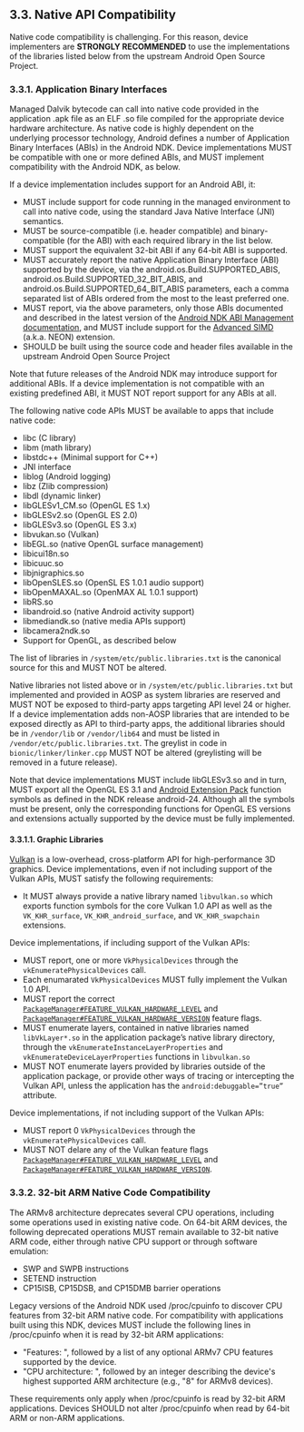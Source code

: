 ## 3.3\. Native API Compatibility

Native code compatibility is challenging. For this reason, device implementers
are **STRONGLY RECOMMENDED** to use the implementations of the libraries listed
below from the upstream Android Open Source Project.

### 3.3.1\. Application Binary Interfaces

Managed Dalvik bytecode can call into native code provided in the application
.apk file as an ELF .so file compiled for the appropriate device hardware
architecture. As native code is highly dependent on the underlying processor
technology, Android defines a number of Application Binary Interfaces (ABIs) in
the Android NDK. Device implementations MUST be compatible with one or more
defined ABIs, and MUST implement compatibility with the Android NDK, as below.

If a device implementation includes support for an Android ABI, it:

*   MUST include support for code running in the managed environment to call
    into native code, using the standard Java Native Interface (JNI) semantics.
*   MUST be source-compatible (i.e. header compatible) and binary-compatible
    (for the ABI) with each required library in the list below.
*   MUST support the equivalent 32-bit ABI if any 64-bit ABI is supported.
*   MUST accurately report the native Application Binary Interface (ABI)
    supported by the device, via the android.os.Build.SUPPORTED_ABIS,
    android.os.Build.SUPPORTED_32_BIT_ABIS, and
    android.os.Build.SUPPORTED_64_BIT_ABIS parameters, each a comma separated
    list of ABIs ordered from the most to the least preferred one.
*   MUST report, via the above parameters, only those ABIs documented and
    described in the latest version of the [Android NDK ABI Management documentation](https://developer.android.com/ndk/guides/abis.html), and MUST
    include support for the [Advanced SIMD](http://infocenter.arm.com/help/index.jsp?topic=/com.arm.doc.ddi0388f/Beijfcja.html)
    (a.k.a. NEON) extension.
*   SHOULD be built using the source code and header files available in the
    upstream Android Open Source Project

Note that future releases of the Android NDK may introduce support for
additional ABIs. If a device implementation is not compatible with an existing
predefined ABI, it MUST NOT report support for any ABIs at all.

The following native code APIs MUST be available to apps that include native code:

*   libc (C library)
*   libm (math library)
*   libstdc++ (Minimal support for C++)
*   JNI interface
*   liblog (Android logging)
*   libz (Zlib compression)
*   libdl (dynamic linker)
*   libGLESv1\_CM.so (OpenGL ES 1.x)
*   libGLESv2.so (OpenGL ES 2.0)
*   libGLESv3.so (OpenGL ES 3.x)
*   libvukan.so (Vulkan)
*   libEGL.so (native OpenGL surface management)
*   libicui18n.so
*   libicuuc.so
*   libjnigraphics.so
*   libOpenSLES.so (OpenSL ES 1.0.1 audio support)
*   libOpenMAXAL.so (OpenMAX AL 1.0.1 support)
*   libRS.so
*   libandroid.so (native Android activity support)
*   libmediandk.so (native media APIs support)
*   libcamera2ndk.so
*   Support for OpenGL, as described below

The list of libraries in `/system/etc/public.libraries.txt` is the canonical
source for this and MUST NOT be altered.

Native libraries not listed above or in `/system/etc/public.libraries.txt`
but implemented and provided in AOSP as system libraries are reserved and
MUST NOT be exposed to third-party apps targeting API level 24 or higher.
If a device implementation adds non-AOSP libraries that are intended to be
exposed directly as API to third-party apps, the additional libraries should
be in `/vendor/lib` or `/vendor/lib64` and must be listed in
`/vendor/etc/public.libraries.txt`. The greylist in code in
`bionic/linker/linker.cpp` MUST NOT be altered (greylisting will be removed
in a future release).

Note that device implementations MUST include libGLESv3.so and in turn, MUST export
all the OpenGL ES 3.1 and [Android Extension Pack](http://developer.android.com/guide/topics/graphics/opengl.html#aep)
function symbols as defined in the NDK release android-24. Although all the
symbols must be present, only the corresponding functions for OpenGL ES versions
and extensions actually supported by the device must be fully implemented.

#### 3.3.1.1\. Graphic Libraries

[Vulkan](https://www.khronos.org/registry/vulkan/specs/1.0-wsi_extensions/xhtml/vkspec.html)
is a low-overhead, cross-platform API for high-performance 3D graphics. Device
implementations, even if not including support of the Vulkan APIs, MUST satisfy
the following requirements:

*   It MUST always provide a native library named `libvulkan.so` which exports
    function symbols for the core Vulkan 1.0 API as well as the `VK_KHR_surface`,
    `VK_KHR_android_surface`, and `VK_KHR_swapchain` extensions.

Device implementations, if including support of the Vulkan APIs:

*   MUST report, one or more `VkPhysicalDevices` through the
    `vkEnumeratePhysicalDevices` call.
*   Each enumarated `VkPhysicalDevices` MUST fully implement the Vulkan 1.0 API.
*   MUST report the correct
    [`PackageManager#FEATURE_VULKAN_HARDWARE_LEVEL`](https://developer.android.com/reference/android/content/pm/PackageManager.html#FEATURE_VULKAN_HARDWARE_LEVEL)
    and [`PackageManager#FEATURE_VULKAN_HARDWARE_VERSION`](https://developer.android.com/reference/android/content/pm/PackageManager.html#FEATURE_VULKAN_HARDWARE_VERSION)
    feature flags.
*   MUST enumerate layers, contained in native libraries named `libVkLayer*.so`
    in the application package’s native library directory, through the
    `vkEnumerateInstanceLayerProperties` and `vkEnumerateDeviceLayerProperties`
    functions in `libvulkan.so`
*   MUST NOT enumerate layers provided by libraries outside of the application
    package, or provide other ways of tracing or intercepting the Vulkan API,
    unless the application has the `android:debuggable=”true”` attribute.

Device implementations, if not including support of the Vulkan APIs:

*   MUST report 0 `VkPhysicalDevices` through the `vkEnumeratePhysicalDevices`
    call.
*   MUST NOT delare any of the Vulkan feature flags
    [`PackageManager#FEATURE_VULKAN_HARDWARE_LEVEL`](https://developer.android.com/reference/android/content/pm/PackageManager.html#FEATURE_VULKAN_HARDWARE_LEVEL)
    and [`PackageManager#FEATURE_VULKAN_HARDWARE_VERSION`](https://developer.android.com/reference/android/content/pm/PackageManager.html#FEATURE_VULKAN_HARDWARE_VERSION).


### 3.3.2. 32-bit ARM Native Code Compatibility

The ARMv8 architecture deprecates several CPU operations, including some
operations used in existing native code. On 64-bit ARM devices, the following
deprecated operations MUST remain available to 32-bit native ARM code, either
through native CPU support or through software emulation:

*   SWP and SWPB instructions
*   SETEND instruction
*   CP15ISB, CP15DSB, and CP15DMB barrier operations

Legacy versions of the Android NDK used /proc/cpuinfo to discover CPU features
from 32-bit ARM native code. For compatibility with applications built using
this NDK, devices MUST include the following lines in /proc/cpuinfo when it is
read by 32-bit ARM applications:

*   "Features: ", followed by a list of any optional ARMv7 CPU features supported by the device.
*   "CPU architecture: ", followed by an integer describing the device's highest
    supported ARM architecture (e.g., "8" for ARMv8 devices).

These requirements only apply when /proc/cpuinfo is read by 32-bit ARM
applications. Devices SHOULD not alter /proc/cpuinfo when read by 64-bit ARM or
non-ARM applications.

